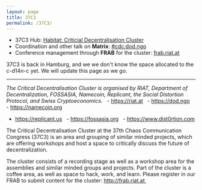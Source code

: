 ```yaml
---
layout: page
title: 37C3
permalink: /37C3/
---
```


* 37C3 Hub: [Habitat: Criticial Decentralisation Cluster](https://events.ccc.de/congress/2023/hub/en/assembly/CDC/)
* Coordination and other talk on **Matrix**: [#cdc:dod.ngo](https://matrix.to/#/#cdc:dod.ngo)
* Conference management through **FRAB** for the cluster: [frab.riat.at](https://frab.riat.at)

37C3 is back in Hamburg, and we we don't know the space allocated to the c-d14n-c yet. We will update this page as we go.

---

_The Critical Decentralisation Cluster is organised by RIAT, Department of Decentralization, FOSSASIA, Namecoin, Replicant, the Social Distortion Protocol, and Swiss Cryptoeconomics._
  - <https://riat.at>
  - <https://dod.ngo>
  - <https://namecoin.org>
  - <https://replicant.us>
  - <https://fossasia.org>
  - <https://www.dist0rtion.com>

The Critical Decentralisation Cluster at the 37th Chaos Communication Congress (37C3) is an area and grouping of similar minded projects, which are offering workshops and host a space to critically discuss the future of decentralization.

The cluster consists of a recording stage as well as a workshop area for the assemblies and similar minded groups and projects. Part of the cluster is a coffee area, as well as space to hack, work, and learn. Please register in our FRAB to submit content for the cluster: http://frab.riat.at 
